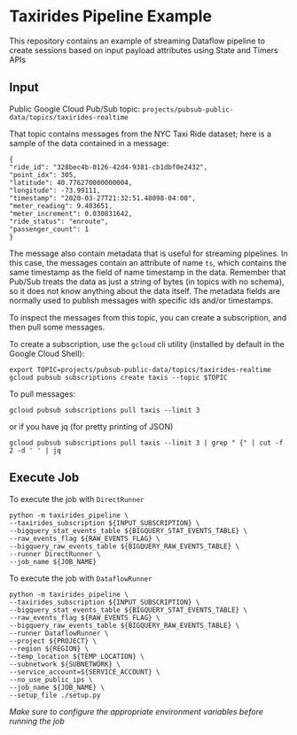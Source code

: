 # Taxirides Pipeline Example

This repository contains an example of streaming Dataflow pipeline to create sessions based on input payload attributes using State and Timers APIs

## Input

Public Google Cloud Pub/Sub topic: `projects/pubsub-public-data/topics/taxirides-realtime`

That topic contains messages from the NYC Taxi Ride dataset; here is a sample of the data contained in a message:

```
{
"ride_id": "328bec4b-0126-42d4-9381-cb1dbf0e2432",
"point_idx": 305,
"latitude": 40.776270000000004,
"longitude": -73.99111,
"timestamp": "2020-03-27T21:32:51.48098-04:00",
"meter_reading": 9.403651,
"meter_increment": 0.030831642,
"ride_status": "enroute",
"passenger_count": 1
}
```

The message also contain metadata that is useful for streaming pipelines. In this case, the messages contain an attribute of name `ts`, which contains the same timestamp as the field of name timestamp in the data. Remember that Pub/Sub treats the data as just a string of bytes (in topics with no schema), so it does not know anything about the data itself. The metadata fields are normally used to publish messages with specific ids and/or timestamps.

To inspect the messages from this topic, you can create a subscription, and then pull some messages.

To create a subscription, use the `gcloud` cli utility (installed by default in the Google Cloud Shell):

```
export TOPIC=projects/pubsub-public-data/topics/taxirides-realtime
gcloud pubsub subscriptions create taxis --topic $TOPIC
```

To pull messages:

```
gcloud pubsub subscriptions pull taxis --limit 3
```

or if you have jq (for pretty printing of JSON)

```
gcloud pubsub subscriptions pull taxis --limit 3 | grep " {" | cut -f 2 -d ' ' | jq
```

## Execute Job

To execute the job with `DirectRunner`

```
python -m taxirides_pipeline \
--taxirides_subscription ${INPUT_SUBSCRIPTION} \
--bigquery_stat_events_table ${BIGQUERY_STAT_EVENTS_TABLE} \
--raw_events_flag ${RAW_EVENTS_FLAG} \
--bigquery_raw_events_table ${BIGQUERY_RAW_EVENTS_TABLE} \
--runner DirectRunner \
--job_name ${JOB_NAME}
```

To execute the job with `DataflowRunner`

```
python -m taxirides_pipeline \
--taxirides_subscription ${INPUT_SUBSCRIPTION} \
--bigquery_stat_events_table ${BIGQUERY_STAT_EVENTS_TABLE} \
--raw_events_flag ${RAW_EVENTS_FLAG} \
--bigquery_raw_events_table ${BIGQUERY_RAW_EVENTS_TABLE} \
--runner DataflowRunner \
--project ${PROJECT} \
--region ${REGION} \
--temp_location ${TEMP_LOCATION} \
--subnetwork ${SUBNETWORK} \
--service_account=${SERVICE_ACCOUNT} \
--no_use_public_ips \
--job_name ${JOB_NAME} \
--setup_file ./setup.py
```

_Make sure to configure the appropriate environment variables before running the job_